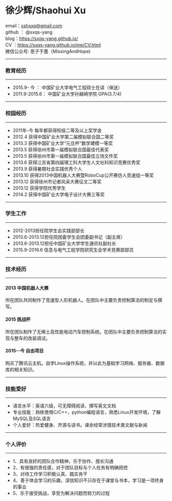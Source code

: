 # 徐少辉/Shaohui Xu
email：xshsxq@gmail.com <br>
github ： @sxqs-yang <br>
blog：https://sxqs-yang.github.io/ <br>
 CV ：https://sxqs-yang.github.io/me/CV.html <br>
微信公众号: 思子于墨（MissingAndHope) <br>

----
### 教育经历
----
* 2015.9-  今  ： 中国矿业大学电气工程硕士在读（保送）
* 2011.9-2015.6： 中国矿业大学孙越崎学院 GPA(3.7/4)
----
### 校园经历
----
* 2011年-今 每年都获得校级二等及以上奖学金
* 2012.4  获得中国矿业大学第二届模拟联合国二等奖
* 2013.3  获得中国矿业大学“元旦杯”数学建模一等奖
* 2013.5  获得徐州市第一届模拟联合国最佳代表奖
* 2013.5  获得徐州市第一届模拟联合国最佳立场文件奖
* 2013.6  获得江苏省第四届理工科大学生人文社科知识竞赛优秀奖
* 2013.9  获得暑期社会实践优秀个人
* 2013.10 获得2013中国机器人大赛暨RoboCup公开赛仿人竞速组一等奖
* 2013.12 获得徐州市记者风采大赛征文二等奖
* 2013.12 获得学院优秀学生
* 2014.2  获得中国矿业大学电子设计大赛三等奖

----
### 学生工作
----
* 2012-2013担任院学生会实践部部长
* 2013.6-2013.12担任院团委学生会团委副书记（副主席）
* 2013.6-2013.12担任中国矿业大学学生通讯社副社长
* 2015.9-2016.6 信息与电气工程学院研究生会学术竞赛部部员

----
### 技术经历
----
#### 2013 中国机器人大赛 
所在团队共同制作了竞速型人形机器人。在团队中主要负责控制算法的制定与撰写。
#### 2015 挑战杯
所在团队制作了无稀土高性能电动汽车控制系统。在团队中主要负责控制算法的实现与整车的改装调试。
#### 2015--今 自由项目
购买了腾讯云主机。自学Linux操作系统，并以此为基础学习网络、服务器、数据库的相关知识。

----
### 技能爱好
----
* 语言水平：英语六级，可无障碍阅读、撰写英文文档
* 专业技能：熟练使用C/C++，python编程语言，熟悉Linux开发环境，了解MySQL及SQL语言
* 个人爱好：热爱健身、开源与读书。课余经常涉猎技术类文献与新闻
----
### 个人评价
----
* 1、具有良好的团队合作精神，乐于协作、擅长沟通
* 2、有很强的责任感，对于团队目标与个人任务有明确把控
* 3、对待工作学习积极认真、踏实肯干
* 4、善于体会学习的乐趣，深信知识不只存在于课堂与书本，学习是一项终身的事业
* 5、乐于接受挑战，享受为解决问题而努力的过程